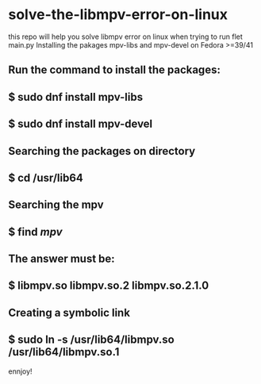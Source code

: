 # solve-the-libmpv-error-on-linux
this repo will help you solve libmpv error on linux when trying to run flet main.py
Installing the pakages mpv-libs and mpv-devel on Fedora >=39/41 

Run the command to install the packages:
------------------------------------------------------
$ sudo dnf install mpv-libs
------------------------------------------------------
$ sudo dnf install mpv-devel
------------------------------------------------------

Searching the packages on directory
------------------------------------------------------
$ cd /usr/lib64
------------------------------------------------------

Searching the mpv
------------------------------------------------------
$ find *mpv*
------------------------------------------------------

The answer must be:
------------------------------------------------------
$ libmpv.so libmpv.so.2 libmpv.so.2.1.0
------------------------------------------------------

Creating a symbolic link
------------------------------------------------------
$ sudo ln -s /usr/lib64/libmpv.so /usr/lib64/libmpv.so.1
------------------------------------------------------

ennjoy!
